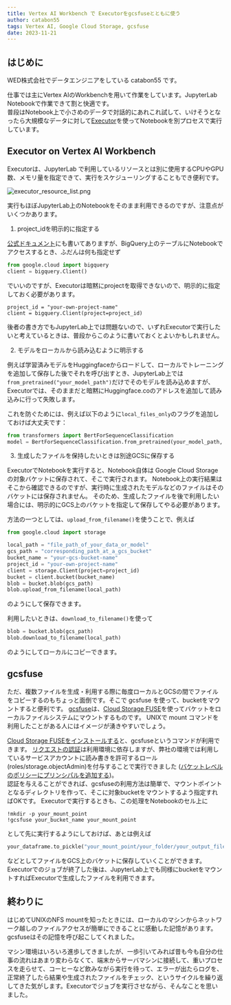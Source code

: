 ```yaml
---
title: Vertex AI Workbench で Executorをgcsfuseとともに使う
author: catabon55
tags: Vertex AI, Google Cloud Storage, gcsfuse
date: 2023-11-21
---
```


## はじめに
WED株式会社でデータエンジニアをしている catabon55 です。

仕事では主にVertex AIのWorkbenchを用いて作業をしています。JupyterLab Notebookで作業できて割と快適です。  
普段はNotebook上で小さめのデータで対話的にあれこれ試して、いけそうとなったら大規模なデータに対して[Executor](https://cloud.google.com/vertex-ai/docs/workbench/managed/executor?hl=ja)を使ってNotebookを別プロセスで実行しています。


## Executor on Vertex AI Workbench

Executorは、JupyterLab で利用しているリソースとは別に使用するCPUやGPU数、メモリ量を指定できて、実行をスケジューリングすることもでき便利です。

![executor_resource_list.png](<content/20231121-executor-meets-gcsfuse/executor_resource_list.png>)

実行もほぼJupyterLab上のNotebookをそのまま利用できるのですが、注意点がいくつかあります。

1. project_idを明示的に指定する

[公式ドキュメント](https://cloud.google.com/vertex-ai/docs/workbench/managed/executor?hl=ja#explicit-project-selection)にも書いてありますが、BigQuery上のテーブルにNotebookでアクセスするとき、ふだんは何も指定せず
```python
from google.cloud import bigquery
client = bigquery.Client()
```
でいいのですが、Executorは暗黙にprojectを取得できないので、明示的に指定しておく必要があります。
```
project_id = "your-own-project-name"
client = bigquery.Client(project=project_id)
```
後者の書き方でもJupyterLab上では問題ないので、いずれExecutorで実行したいと考えているときは、普段からこのように書いておくとよいかもしれません。


2. モデルをローカルから読み込むように明示する

例えば学習済みモデルをHuggingfaceからロードして、ローカルでトレーニングを追加して保存した後でそれを呼び出すとき、JupyterLab上では`from_pretrained("your_model_path")`だけでそのモデルを読み込めますが、Executorでは、そのままだと暗黙にHuggingface.coのアドレスを追加して読み込みに行って失敗します。

これを防ぐためには、例えば以下のように`local_files_only`のフラグを追加しておけば大丈夫です：
```python
from transformers import BertForSequenceClassification
model = BertForSequenceClassification.from_pretrained(your_model_path, local_files_only=True)
```

3. 生成したファイルを保持したいときは別途GCSに保存する

ExecutorでNotebookを実行すると、Notebook自体は Google Cloud Storageの対象バケットに保存されて、そこで実行されます。
Notebook上の実行結果はそこから確認できるのですが、実行時に生成されたモデルなどのファイルはそのバケットには保存されません。
そのため、生成したファイルを後で利用したい場合には、明示的にGCS上のバケットを指定して保存してやる必要があります。

方法の一つとしては、`upload_from_filename()`を使うことで、例えば
```python
from google.cloud import storage

local_path = "file_path_of_your_data_or_model"
gcs_path = "corresponding_path_at_a_gcs_bucket"
bucket_name = "your-gcs-bucket-name"
project_id = "your-own-project-name"
client = storage.Client(project=project_id)
bucket = client.bucket(bucket_name)
blob = bucket.blob(gcs_path)
blob.upload_from_filename(local_path)
```
のようにして保存できます。

利用したいときは、`download_to_filename()`を使って
```python
blob = bucket.blob(gcs_path)
blob.download_to_filename(local_path)
```
のようにしてローカルにコピーできます。

## gcsfuse

ただ、複数ファイルを生成・利用する際に毎度ローカルとGCSの間でファイルをコピーするのもちょっと面倒です。そこで gcsfuse を使って、bucketをマウントすると便利です。
[gcsfuse](https://cloud.google.com/storage/docs/gcsfuse-mount?hl=ja)は、[Cloud Storage FUSE](https://cloud.google.com/storage/docs/gcs-fuse?hl=ja)を使ってバケットをローカルファイルシステムにマウントするものです。
UNIXで mount コマンドを利用したことがある人にはイメージが湧きやすいでしょう。

[Cloud Storage FUSEをインストールする](https://cloud.google.com/storage/docs/gcsfuse-install?hl=ja)と、gcsfuseというコマンドが利用できます。
[リクエストの認証](https://cloud.google.com/storage/docs/gcsfuse-mount?hl=ja#authenticate_requests)は利用環境に依存しますが、弊社の環境では利用しているサービスアカウントに読み書きを許可するロール(roles/storage.objectAdmin)を付与することで実行できました ([バケットレベルのポリシーにプリンシパルを追加する](https://cloud.google.com/storage/docs/access-control/using-iam-permissions?hl=ja%E3%80%82#bucket-add))。  
認証を与えることができれば、gcsfuseの利用方法は簡単で、マウントポイントとなるディレクトリを作って、そこに対象bucketをマウントするよう指定すればOKです。
Executorで実行するときも、この処理をNotebookのセル上に
```
!mkdir -p your_mount_point
!gcsfuse your_bucket_name your_mount_point
```
として先に実行するようにしておけば、あとは例えば
```python
your_dataframe.to_pickle("your_mount_point/your_folder/your_output_file")
```
などとしてファイルをGCS上のバケットに保存していくことができます。
Executorでのジョブが終了した後は、JupyterLab上でも同様にbucketをマウントすればExecutorで生成したファイルを利用できます。

## 終わりに

はじめてUNIXのNFS mountを知ったときには、ローカルのマシンからネットワーク越しのファイルアクセスが簡単にできることに感動した記憶があります。gcsfuseはその記憶を呼び起こしてくれました。

マシン環境はいろいろ進歩してきましたが、一歩引いてみれば昔も今も自分の仕事の流れはあまり変わらなくて、端末からサーバマシンに接続して、重いプロセスを走らせて、コーヒーなど飲みながら実行を待って、エラーが出たらログを、正常終了したら結果や生成されたファイルをチェック、というサイクルを繰り返してきた気がします。Executorでジョブを実行させながら、そんなことを思いました。


